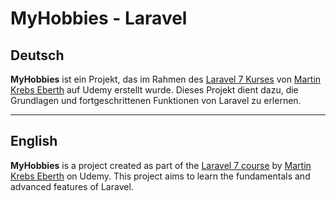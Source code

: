 # MyHobbies - Laravel

## Deutsch

**MyHobbies** ist ein Projekt, das im Rahmen des [Laravel 7 Kurses](https://www.udemy.com/course/laravel7) von [Martin Krebs Eberth](https://www.udemy.com/user/martineberth) auf Udemy erstellt wurde. Dieses Projekt dient dazu, die Grundlagen und fortgeschrittenen Funktionen von Laravel zu erlernen.

---

## English

**MyHobbies** is a project created as part of the [Laravel 7 course](https://www.udemy.com/course/laravel-7-for-beginners-practical-course) by [Martin Krebs Eberth](https://www.udemy.com/user/martineberth) on Udemy. This project aims to learn the fundamentals and advanced features of Laravel.

